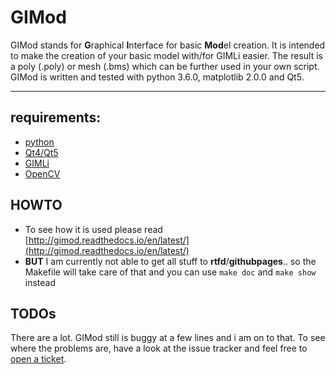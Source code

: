 # GIMod
GIMod stands for **G**raphical **I**nterface for basic **Mod**el creation. It is intended to make the creation of your basic model with/for GIMLi easier. The result is a poly (.poly) or mesh (.bms) which can be further used in your own script. GIMod is written and tested with python 3.6.0, matplotlib 2.0.0 and Qt5.

---
## requirements:
+ [python](https://www.python.org/downloads/)
+ [Qt4/Qt5](https://www.qt.io/download/)
+ [GIMLi](http://www.pygimli.org/installation.html)
+ [OpenCV](http://opencv.org/downloads.html)

## HOWTO
+ To see how it is used please read [http://gimod.readthedocs.io/en/latest/](http://gimod.readthedocs.io/en/latest/)
+ **BUT** I am currently not able to get all stuff to **rtfd**/**githubpages**.. so the Makefile will take care of that and you can use ``make doc`` and ``make show`` instead

## TODOs
There are a lot. GIMod still is buggy at a few lines and i am on to that.
To see where the problems are, have a look at the issue tracker and feel free to [open a
ticket](https://github.com/frodo4fingers/gimod/issues).
